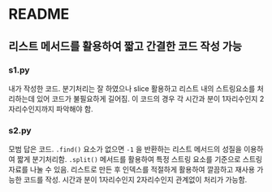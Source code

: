 # README

## 리스트 메서드를 활용하여 짧고 간결한 코드 작성 가능

### s1.py
내가 작성한 코드.
분기처리는 잘 하였으나 slice 활용하고 리스트 내의 스트링요소를 처리하는데 있어 코드가 불필요하게 길어짐.
이 코드의 경우 각 시간과 분이 1자리수인지 2자리수인지까지 파악해야 함.

### s2.py
모범 답은 코드.
`.find()` 요소가 없으면 `-1` 을 반환하는 리스트 메서드의 성질을 이용하여 짧게 분기처리함.
`.split()` 메서드를 활용하여 특정 스트링 요소를 기준으로 스트링 자료를 나눌 수 있음.
리스트로 만든 후 인덱스를 적절하게 활용하여 깔끔하고 재사용 가능한 코드를 작성.
시간과 분이 1자리수인지 2자리수인지 관계없이 처리가 가능함.
